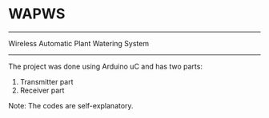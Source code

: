 # WAPWS
_________________________________________________________________
Wireless Automatic Plant Watering System
_________________________________________________________________

The project was done using Arduino uC and has two parts:
1. Transmitter part
2. Receiver part

Note: The codes are self-explanatory.
